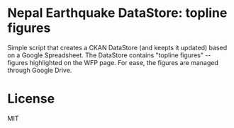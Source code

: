 # Nepal Earthquake DataStore: topline figures
Simple script that creates a CKAN DataStore (and keepts it updated) based on a Google Spreadsheet. The DataStore contains "topline figures" -- figures highlighted on the WFP page. For ease, the figures are managed through Google Drive.

# License
MIT